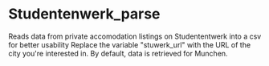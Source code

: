 # Studentenwerk_parse
Reads data from private accomodation listings on Studententwerk into a csv for better usability
Replace the variable "stuwerk_url" with the URL of the city you're interested in. By default, data is retrieved for Munchen.
